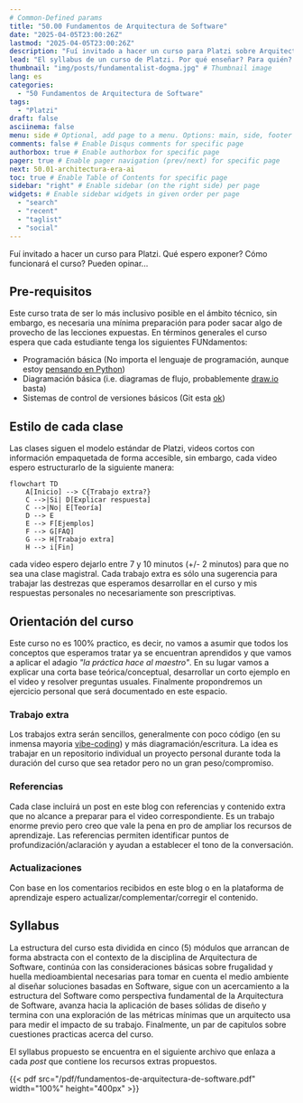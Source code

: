 ```yaml
---
# Common-Defined params
title: "50.00 Fundamentos de Arquitectura de Software"
date: "2025-04-05T23:00:26Z"
lastmod: "2025-04-05T23:00:26Z"
description: "Fuí invitado a hacer un curso para Platzi sobre Arquitectura de Software, es una oportunidad de ayudar a personas en muchas partes, es una oportunidad de crecimiento personal, es una oportunidad que no puedo dejar pasar."
lead: "El syllabus de un curso de Platzi. Por qué enseñar? Para quién? Cúal es mi apuesta?" # Lead text
thumbnail: "img/posts/fundamentalist-dogma.jpg" # Thumbnail image
lang: es
categories:
  - "50 Fundamentos de Arquitectura de Software"
tags:
  - "Platzi"
draft: false
asciinema: false
menu: side # Optional, add page to a menu. Options: main, side, footer
comments: false # Enable Disqus comments for specific page
authorbox: true # Enable authorbox for specific page
pager: true # Enable pager navigation (prev/next) for specific page
next: 50.01-architectura-era-ai
toc: true # Enable Table of Contents for specific page
sidebar: "right" # Enable sidebar (on the right side) per page
widgets: # Enable sidebar widgets in given order per page
  - "search"
  - "recent"
  - "taglist"
  - "social"
---
```


Fuí invitado a hacer un curso para Platzi. Qué espero exponer? Cómo funcionará el curso? Pueden opinar...

<!--more-->

## Pre-requisitos

Este curso trata de ser lo más inclusivo posible en el ámbito técnico, sin embargo, es necesaria una mínima preparación para poder sacar algo de provecho de las lecciones expuestas. En términos generales el curso espera que cada estudiante tenga los siguientes FUNdamentos:

- Programación básica (No importa el lenguaje de programación, aunque estoy [pensando en Python](https://github.com/espinoza/ThinkPython2-spanish/blob/master/book/thinkpython2-spanish.pdf))
- Diagramación básica (i.e. diagramas de flujo, probablemente [draw.io](https://app.diagrams.net/) basta)
- Sistemas de control de versiones básicos (Git esta [ok](https://git-scm.com/book/en/v2/Getting-Started-What-is-Git%3F))

## Estilo de cada clase

Las clases siguen el modelo estándar de Platzi, videos cortos con información empaquetada de forma accesible, sin embargo, cada video espero estructurarlo de la siguiente manera:

```mermaid
flowchart TD
    A[Inicio] --> C{Trabajo extra?}
    C -->|Si| D[Explicar respuesta]
    C -->|No| E[Teoría]
    D --> E
    E --> F[Ejemplos]
    F --> G[FAQ]
    G --> H[Trabajo extra]
    H --> i[Fin]
```

cada video espero dejarlo entre 7 y 10 minutos (+/- 2 minutos) para que no sea una clase magistral. Cada trabajo extra es sólo una sugerencia para trabajar las destrezas que esperamos desarrollar en el curso y mis respuestas personales no necesariamente son prescriptivas.

## Orientación del curso

Este curso no es 100% practico, es decir, no vamos a asumir que todos los conceptos que esperamos tratar ya se encuentran aprendidos y que vamos a aplicar el adagio _"la práctica hace al maestro"_. En su lugar vamos a explicar una corta base teórica/conceptual, desarrollar un corto ejemplo en el video y resolver preguntas usuales. Finalmente propondremos un ejercicio personal que será documentado en este espacio.

### Trabajo extra

Los trabajos extra serán sencillos, generalmente con poco código (en su inmensa mayoria [vibe-coding](https://en.wikipedia.org/wiki/Vibe_coding)) y más diagramación/escritura. La idea es trabajar en un repositorio individual un proyecto personal durante toda la duración del curso que sea retador pero no un gran peso/compromiso.

### Referencias

Cada clase incluirá un post en este blog con referencias y contenido extra que no alcance a preparar para el video correspondiente. Es un trabajo enorme previo pero creo que vale la pena en pro de ampliar los recursos de aprendizaje. Las referencias permiten identificar puntos de profundización/aclaración y ayudan a establecer el tono de la conversación.

### Actualizaciones

Con base en los comentarios recibidos en este blog o en la plataforma de aprendizaje espero actualizar/complementar/corregir el contenido. 

## Syllabus

La estructura del curso esta dividida en cinco (5) módulos que arrancan de forma abstracta con el contexto de la disciplina de Arquitectura de Software, continúa con las consideraciones básicas sobre frugalidad y huella medioambiental necesarias para tomar en cuenta el medio ambiente al diseñar soluciones basadas en Software, sigue con un acercamiento a la estructura del Software como perspectiva fundamental de la Arquitectura de Software, avanza hacia la aplicación de bases sólidas de diseño y termina con una exploración de las métricas mínimas que un arquitecto usa para medir el impacto de su trabajo. Finalmente, un par de capitulos sobre cuestiones practicas acerca del curso. 

El syllabus propuesto se encuentra en el siguiente archivo que enlaza a cada _post_ que contiene los recursos extras propuestos. 

{{< pdf src="/pdf/fundamentos-de-arquitectura-de-software.pdf" width="100%" height="400px" >}}
